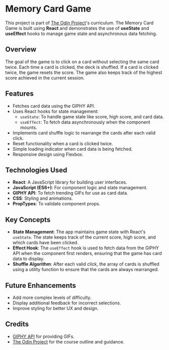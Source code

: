 # Memory Card Game

This project is part of [The Odin Project](https://www.theodinproject.com/)'s curriculum. The Memory Card Game is built using **React** and demonstrates the use of **useState** and **useEffect** hooks to manage game state and asynchronous data fetching.

## Overview

The goal of the game is to click on a card without selecting the same card twice. Each time a card is clicked, the deck is shuffled. If a card is clicked twice, the game resets the score. The game also keeps track of the highest score achieved in the current session.

## Features

- Fetches card data using the GIPHY API.
- Uses React hooks for state management:
  - `useState`: To handle game state like score, high score, and card data.
  - `useEffect`: To fetch data asynchronously when the component mounts.
- Implements card shuffle logic to rearrange the cards after each valid click.
- Reset functionality when a card is clicked twice.
- Simple loading indicator when card data is being fetched.
- Responsive design using Flexbox.

## Technologies Used

- **React**: A JavaScript library for building user interfaces.
- **JavaScript (ES6+)**: For component logic and state management.
- **GIPHY API**: To fetch trending GIFs for use as card data.
- **CSS**: Styling and animations.
- **PropTypes**: To validate component props.

## Key Concepts

- **State Management**: The app maintains game state with React's `useState`. The state keeps track of the current score, high score, and which cards have been clicked.
- **Effect Hook**: The `useEffect` hook is used to fetch data from the GIPHY API when the component first renders, ensuring that the game has card data to display.
- **Shuffle Algorithm**: After each valid click, the array of cards is shuffled using a utility function to ensure that the cards are always rearranged.

## Future Enhancements

- Add more complex levels of difficulty.
- Display additional feedback for incorrect selections.
- Improve styling for better UX and design.

## Credits

- [GIPHY API](https://developers.giphy.com/) for providing GIFs.
- [The Odin Project](https://www.theodinproject.com/) for the course outline and guidance.
